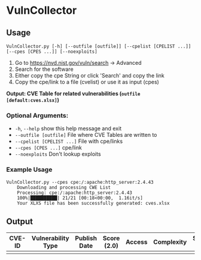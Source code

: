 # VulnCollector

## Usage
```
VulnCollector.py [-h] [--outfile [outfile]] [--cpelist [CPELIST ...]]
[--cpes [CPES ...]] [--noexploits]
```

1. Go to https://nvd.nist.gov/vuln/search -> Advanced
2. Search for the software
3. Either copy the cpe String or click 'Search' and copy the link
4. Copy the cpe/link to a file (cvelist) or use it as input (cpes)

**Output: CVE Table for related vulnerabilities (`outfile [default:cves.xlsx]`)**

### Optional Arguments:
- `-h`, `--help`            show this help message and exit
- `--outfile [outfile]`   File where CVE Tables are written to
- `--cpelist [CPELIST ...]` File with cpe/links
- `--cpes [CPES ...]`     cpe/link
- `--noexploits`          Don't lookup exploits

### Example Usage
```
VulnCollector.py --cpes cpe:/:apache:http_server:2.4.43
    Downloading and processing CWE List
    Processing: cpe:/:apache:http_server:2.4.43
    100%|██████████| 21/21 [00:18<00:00,  1.16it/s]
    Your XLXS file has been successfully generated: cves.xlsx
```


## Output

|CVE-ID|Vulnerability Type|Publish Date|Score (2.0)|Access|Complexity|Score (3.1)|Vector (3.1)|ExploitDB IDs|Description|
|---|---|---|---|---|---|---|---|---|---|
||||||||||